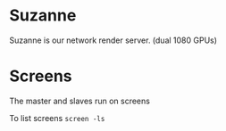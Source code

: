 
# Suzanne
Suzanne is our network render server. (dual 1080 GPUs)

# Screens
The master and slaves run on screens

To list screens
`screen -ls`

